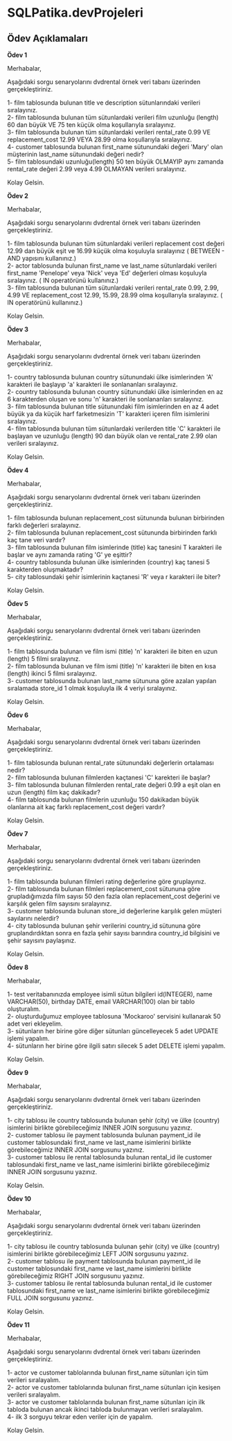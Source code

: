 # SQLPatika.devProjeleri

## Ödev Açıklamaları

__Ödev 1__<br/>

Merhabalar,<br/>

Aşağıdaki sorgu senaryolarını dvdrental örnek veri tabanı üzerinden gerçekleştiriniz.<br/>

1- film tablosunda bulunan title ve description sütunlarındaki verileri sıralayınız.<br/>
2- film tablosunda bulunan tüm sütunlardaki verileri film uzunluğu (length) 60 dan büyük VE 75 ten küçük olma koşullarıyla sıralayınız.<br/>
3- film tablosunda bulunan tüm sütunlardaki verileri rental_rate 0.99 VE replacement_cost 12.99 VEYA 28.99 olma koşullarıyla sıralayınız.<br/>
4- customer tablosunda bulunan first_name sütunundaki değeri 'Mary' olan müşterinin last_name sütunundaki değeri nedir?<br/>
5- film tablosundaki uzunluğu(length) 50 ten büyük OLMAYIP aynı zamanda rental_rate değeri 2.99 veya 4.99 OLMAYAN verileri sıralayınız.<br/>

Kolay Gelsin.<br/>

__Ödev 2__<br/>

Merhabalar,<br/>

Aşağıdaki sorgu senaryolarını dvdrental örnek veri tabanı üzerinden gerçekleştiriniz.<br/>

1- film tablosunda bulunan tüm sütunlardaki verileri replacement cost değeri 12.99 dan büyük eşit ve 16.99 küçük olma koşuluyla sıralayınız ( BETWEEN - AND yapısını kullanınız.)<br/>
2- actor tablosunda bulunan first_name ve last_name sütunlardaki verileri first_name 'Penelope' veya 'Nick' veya 'Ed' değerleri olması koşuluyla sıralayınız. ( IN operatörünü kullanınız.)<br/>
3- film tablosunda bulunan tüm sütunlardaki verileri rental_rate 0.99, 2.99, 4.99 VE replacement_cost 12.99, 15.99, 28.99 olma koşullarıyla sıralayınız. ( IN operatörünü kullanınız.)<br/>

Kolay Gelsin.<br/>

__Ödev 3__<br/>

Merhabalar,<br/>

Aşağıdaki sorgu senaryolarını dvdrental örnek veri tabanı üzerinden gerçekleştiriniz.<br/>

1- country tablosunda bulunan country sütunundaki ülke isimlerinden 'A' karakteri ile başlayıp 'a' karakteri ile sonlananları sıralayınız.<br/>
2- country tablosunda bulunan country sütunundaki ülke isimlerinden en az 6 karakterden oluşan ve sonu 'n' karakteri ile sonlananları sıralayınız.<br/>
3- film tablosunda bulunan title sütunundaki film isimlerinden en az 4 adet büyük ya da küçük harf farketmesizin 'T' karakteri içeren film isimlerini sıralayınız.<br/>
4- film tablosunda bulunan tüm sütunlardaki verilerden title 'C' karakteri ile başlayan ve uzunluğu (length) 90 dan büyük olan ve rental_rate 2.99 olan verileri sıralayınız.<br/>

Kolay Gelsin.<br/>

__Ödev 4__<br/>

Merhabalar,<br/>

Aşağıdaki sorgu senaryolarını dvdrental örnek veri tabanı üzerinden gerçekleştiriniz.<br/>

1- film tablosunda bulunan replacement_cost sütununda bulunan birbirinden farklı değerleri sıralayınız.<br/>
2- film tablosunda bulunan replacement_cost sütununda birbirinden farklı kaç tane veri vardır?<br/>
3- film tablosunda bulunan film isimlerinde (title) kaç tanesini T karakteri ile başlar ve aynı zamanda rating 'G' ye eşittir?<br/>
4- country tablosunda bulunan ülke isimlerinden (country) kaç tanesi 5 karakterden oluşmaktadır?<br/>
5- city tablosundaki şehir isimlerinin kaçtanesi 'R' veya r karakteri ile biter?<br/>

Kolay Gelsin.<br/>

__Ödev 5__<br/>

Merhabalar,<br/>

Aşağıdaki sorgu senaryolarını dvdrental örnek veri tabanı üzerinden gerçekleştiriniz.<br/>

1- film tablosunda bulunan ve film ismi (title) 'n' karakteri ile biten en uzun (length) 5 filmi sıralayınız.<br/>
2- film tablosunda bulunan ve film ismi (title) 'n' karakteri ile biten en kısa (length) ikinci 5 filmi sıralayınız.<br/>
3- customer tablosunda bulunan last_name sütununa göre azalan yapılan sıralamada store_id 1 olmak koşuluyla ilk 4 veriyi sıralayınız.<br/>

Kolay Gelsin.<br/>

__Ödev 6__<br/>

Merhabalar,<br/>

Aşağıdaki sorgu senaryolarını dvdrental örnek veri tabanı üzerinden gerçekleştiriniz.<br/>

1- film tablosunda bulunan rental_rate sütunundaki değerlerin ortalaması nedir?<br/>
2- film tablosunda bulunan filmlerden kaçtanesi 'C' karekteri ile başlar?<br/>
3- film tablosunda bulunan filmlerden rental_rate değeri 0.99 a eşit olan en uzun (length) film kaç dakikadır?<br/>
4- film tablosunda bulunan filmlerin uzunluğu 150 dakikadan büyük olanlarına ait kaç farklı replacement_cost değeri vardır?<br/>

Kolay Gelsin.<br/>

__Ödev 7__<br/>

Merhabalar,<br/>

Aşağıdaki sorgu senaryolarını dvdrental örnek veri tabanı üzerinden gerçekleştiriniz.<br/>

1- film tablosunda bulunan filmleri rating değerlerine göre gruplayınız.<br/>
2- film tablosunda bulunan filmleri replacement_cost sütununa göre grupladığımızda film sayısı 50 den fazla olan replacement_cost değerini ve karşılık gelen film sayısını sıralayınız.<br/>
3- customer tablosunda bulunan store_id değerlerine karşılık gelen müşteri sayılarını nelerdir? <br/>
4- city tablosunda bulunan şehir verilerini country_id sütununa göre gruplandırdıktan sonra en fazla şehir sayısı barındıra country_id bilgisini ve şehir sayısını paylaşınız.<br/>

Kolay Gelsin.<br/>

__Ödev 8__<br/>

Merhabalar,<br/>

1- test veritabanınızda employee isimli sütun bilgileri id(INTEGER), name VARCHAR(50), birthday DATE, email VARCHAR(100) olan bir tablo oluşturalım.<br/>
2- oluşturduğumuz employee tablosuna 'Mockaroo' servisini kullanarak 50 adet veri ekleyelim.<br/>
3- sütunların her birine göre diğer sütunları güncelleyecek 5 adet UPDATE işlemi yapalım.<br/>
4- sütunların her birine göre ilgili satırı silecek 5 adet DELETE işlemi yapalım.<br/>

Kolay Gelsin.<br/>

__Ödev 9__<br/>

Merhabalar,<br/>

Aşağıdaki sorgu senaryolarını dvdrental örnek veri tabanı üzerinden gerçekleştiriniz.<br/>

1- city tablosu ile country tablosunda bulunan şehir (city) ve ülke (country) isimlerini birlikte görebileceğimiz INNER JOIN sorgusunu yazınız.<br/>
2- customer tablosu ile payment tablosunda bulunan payment_id ile customer tablosundaki first_name ve last_name isimlerini birlikte görebileceğimiz INNER JOIN sorgusunu yazınız.<br/>
3- customer tablosu ile rental tablosunda bulunan rental_id ile customer tablosundaki first_name ve last_name isimlerini birlikte görebileceğimiz INNER JOIN sorgusunu yazınız.<br/>

Kolay Gelsin.<br/>

__Ödev 10__<br/>

Merhabalar,<br/>

Aşağıdaki sorgu senaryolarını dvdrental örnek veri tabanı üzerinden gerçekleştiriniz.<br/>

1- city tablosu ile country tablosunda bulunan şehir (city) ve ülke (country) isimlerini birlikte görebileceğimiz LEFT JOIN sorgusunu yazınız.<br/>
2- customer tablosu ile payment tablosunda bulunan payment_id ile customer tablosundaki first_name ve last_name isimlerini birlikte görebileceğimiz RIGHT JOIN sorgusunu yazınız.<br/>
3- customer tablosu ile rental tablosunda bulunan rental_id ile customer tablosundaki first_name ve last_name isimlerini birlikte görebileceğimiz FULL JOIN sorgusunu yazınız.<br/>

Kolay Gelsin.<br/>

__Ödev 11__<br/>

Merhabalar,<br/>

Aşağıdaki sorgu senaryolarını dvdrental örnek veri tabanı üzerinden gerçekleştiriniz.<br/>

1- actor ve customer tablolarında bulunan first_name sütunları için tüm verileri sıralayalım.<br/>
2- actor ve customer tablolarında bulunan first_name sütunları için kesişen verileri sıralayalım.<br/>
3- actor ve customer tablolarında bulunan first_name sütunları için ilk tabloda bulunan ancak ikinci tabloda bulunmayan verileri sıralayalım.<br/>
4- ilk 3 sorguyu tekrar eden veriler için de yapalım.<br/>

Kolay Gelsin.<br/>
